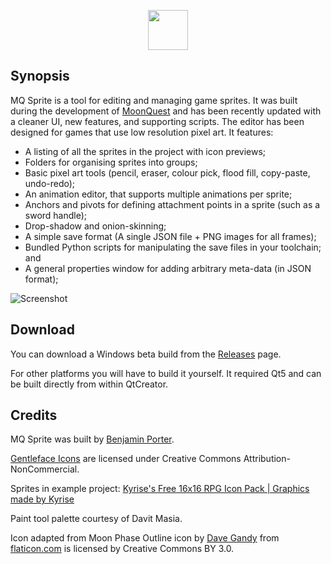 <p align="center">
  <img width="64" height="64" src="https://github.com/eigenbom/MQ-Sprite/raw/origin/master/icons/application_icon_64.png">
</p>

## Synopsis

MQ Sprite is a tool for editing and managing game sprites. It was built during the development of [MoonQuest](https://www.playmoonquest.com) and has been recently updated with a cleaner UI, new features, and supporting scripts. The editor has been designed for games that use low resolution pixel art. It features:

* A listing of all the sprites in the project with icon previews;
* Folders for organising sprites into groups;
* Basic pixel art tools (pencil, eraser, colour pick, flood fill, copy-paste, undo-redo);
* An animation editor, that supports multiple animations per sprite;
* Anchors and pivots for defining attachment points in a sprite (such as a sword handle);
* Drop-shadow and onion-skinning;
* A simple save format (A single JSON file + PNG images for all frames);
* Bundled Python scripts for manipulating the save files in your toolchain; and
* A general properties window for adding arbitrary meta-data (in JSON format);

![Screenshot](https://github.com/eigenbom/MQ-Sprite/raw/origin/master/screenshots/screenshot_kyrise.png "Screenshot")

## Download

You can download a Windows beta build from the [Releases](https://github.com/eigenbom/MQ-Sprite/releases) page. 

For other platforms you will have to build it yourself. It required Qt5 and can be built directly from within QtCreator.

## Credits

MQ Sprite was built by [Benjamin Porter](https://twitter.com/eigenbom).

[Gentleface Icons](http://www.gentleface.com/free_icon_set.html) are licensed under Creative Commons Attribution-NonCommercial.

Sprites in example project: [Kyrise's Free 16x16 RPG Icon Pack | Graphics made by Kyrise](https://kyrise.itch.io/)

Paint tool palette courtesy of Davit Masia.

Icon adapted from Moon Phase Outline icon by [Dave Gandy](https://www.flaticon.com/authors/dave-gandy) from [flaticon.com](www.flaticon.com) is licensed by Creative Commons BY 3.0.
